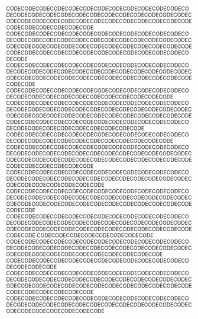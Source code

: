 CODECODECODECODECODECODECODECODECODECODECODECODECODECODECODECODECODECODECODECODECODECODECODECODECODECODECODECODECODECODECODECODECODECODECODECODECODECODECODECODECODECODECODECODE
CODECODECODECODECODECODECODECODECODECODECODECODECODECODECODECODECODECODECODECODECODECODECODECODECODECODECODECODECODECODECODECODECODECODECODECODECODECODECODECODECODECODECODECODECODECODECODECODECODECODECODECODE
CODECODECODECODECODECODECODECODECODECODECODECODECODECODECODECODECODECODECODECODECODECODECODECODECODECODECODECODECODECODECODECODECODECODECODECODECODECODECODECODE
CODECODECODECODECODECODECODECODECODECODECODECODECODECODECODECODECODECODECODECODECODECODECODECODE
CODECODECODECODECODECODECODECODECODECODECODECODECODECODECODECODECODECODECODECODECODECODECODECODECODECODECODECODECODECODECODECODECODECODECODECODECODECODECODECODECODECODECODECODECODECODECODECODECODECODECODECODECODECODECODECODECODECODECODECODE
CODECODECODECODECODECODECODECODECODECODECODECODECODECODECODECODECODECODECODECODECODECODECODECODE
CODECODECODECODECODECODECODECODECODECODECODECODECODECODECODECODECODECODECODECODECODECODECODECODECODECODECODECODECODECODECODECODECODECODECODECODECODECODECODECODECODECODECODECODE
CODECODECODECODECODECODECODECODECODECODECODECODECODECODECODECODECODECODECODECODECODECODECODECODECODECODECODECODECODECODECODECODE
CODECODECODECODECODECODECODECODECODECODECODECODECODECODECODECODECODECODECODECODECODECODECODECODECODECODECODECODECODECODECODECODECODECODECODECODECODECODECODECODE
CODECODECODECODECODECODECODECODECODECODECODECODECODECODECODECODECODECODECODECODECODECODECODECODECODECODECODECODECODECODECODECODECODECODECODECODECODECODECODECODE
CODECODECODECODECODECODECODECODE
CODECODECODECODECODECODECODECODECODECODECODECODECODECODECODECODECODECODECODECODECODECODECODECODECODECODECODECODECODECODECODECODECODECODECODECODE
CODECODECODECODECODECODECODECODECODECODECODECODECODECODECODECODE
CODECODECODECODECODECODECODECODECODECODECODECODECODECODECODECODECODECODECODECODECODECODECODECODECODECODECODECODECODECODECODECODECODECODECODECODECODECODECODECODECODECODECODECODE
CODECODECODECODECODECODECODECODECODECODECODECODECODECODECODECODECODECODECODECODECODECODECODECODECODECODECODECODECODECODECODECODE
